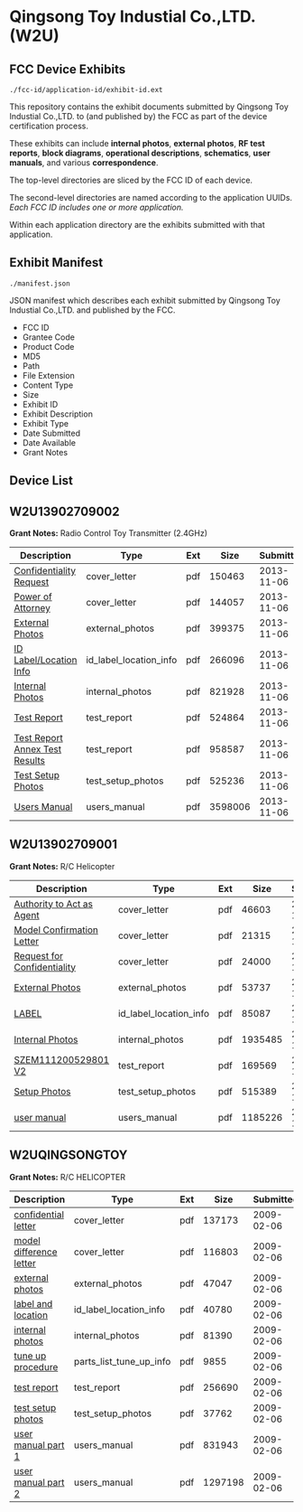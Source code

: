# Qingsong Toy Industial Co.,LTD. (W2U)
## FCC Device Exhibits

```
./fcc-id/application-id/exhibit-id.ext
```

This repository contains the exhibit documents submitted by Qingsong Toy Industial Co.,LTD. to (and published by) the FCC as part of the device certification process.

These exhibits can include **internal photos**, **external photos**, **RF test reports**, **block diagrams**, **operational descriptions**, **schematics**, **user manuals**, and various **correspondence**.

The top-level directories are sliced by the FCC ID of each device.

The second-level directories are named according to the application UUIDs. *Each FCC ID includes one or more application.*

Within each application directory are the exhibits submitted with that application. 

## Exhibit Manifest

```
./manifest.json
```

JSON manifest which describes each exhibit submitted by Qingsong Toy Industial Co.,LTD. and published by the FCC.

- FCC ID
- Grantee Code
- Product Code
- MD5
- Path
- File Extension
- Content Type
- Size
- Exhibit ID
- Exhibit Description
- Exhibit Type
- Date Submitted
- Date Available
- Grant Notes

## Device List
## W2U13902709002
**Grant Notes:** Radio Control Toy Transmitter (2.4GHz)

| Description | Type | Ext | Size | Submitted | Available |
| ----------- | ---- | --- | ---- | --------- | --------- |
| [Confidentiality Request](W2U13902709002/4d08db0af76f8a31581d60d2ceaf13a5/2112125.pdf) | cover_letter | pdf | 150463 | 2013-11-06 | 2013-11-06 |
| [Power of Attorney](W2U13902709002/4d08db0af76f8a31581d60d2ceaf13a5/2112126.pdf) | cover_letter | pdf | 144057 | 2013-11-06 | 2013-11-06 |
| [External Photos](W2U13902709002/4d08db0af76f8a31581d60d2ceaf13a5/2112120.pdf) | external_photos | pdf | 399375 | 2013-11-06 | 2013-11-06 |
| [ID Label/Location Info](W2U13902709002/4d08db0af76f8a31581d60d2ceaf13a5/2112119.pdf) | id_label_location_info | pdf | 266096 | 2013-11-06 | 2013-11-06 |
| [Internal Photos](W2U13902709002/4d08db0af76f8a31581d60d2ceaf13a5/2112121.pdf) | internal_photos | pdf | 821928 | 2013-11-06 | 2013-11-06 |
| [Test Report](W2U13902709002/4d08db0af76f8a31581d60d2ceaf13a5/2112122.pdf) | test_report | pdf | 524864 | 2013-11-06 | 2013-11-06 |
| [Test Report Annex Test Results](W2U13902709002/4d08db0af76f8a31581d60d2ceaf13a5/2112123.pdf) | test_report | pdf | 958587 | 2013-11-06 | 2013-11-06 |
| [Test Setup Photos](W2U13902709002/4d08db0af76f8a31581d60d2ceaf13a5/2112124.pdf) | test_setup_photos | pdf | 525236 | 2013-11-06 | 2013-11-06 |
| [Users Manual](W2U13902709002/4d08db0af76f8a31581d60d2ceaf13a5/2112114.pdf) | users_manual | pdf | 3598006 | 2013-11-06 | 2013-11-06 |
## W2U13902709001
**Grant Notes:** R/C Helicopter

| Description | Type | Ext | Size | Submitted | Available |
| ----------- | ---- | --- | ---- | --------- | --------- |
| [Authority to Act as Agent](W2U13902709001/4bb8e87501b28e83c4efd7cd0bc505f0/1611301.pdf) | cover_letter | pdf | 46603 | 2011-12-28 | 2011-12-29 |
| [Model Confirmation Letter](W2U13902709001/4bb8e87501b28e83c4efd7cd0bc505f0/1611302.pdf) | cover_letter | pdf | 21315 | 2011-12-28 | 2011-12-29 |
| [Request  for Confidentiality](W2U13902709001/4bb8e87501b28e83c4efd7cd0bc505f0/1611303.pdf) | cover_letter | pdf | 24000 | 2011-12-28 | 2011-12-29 |
| [External Photos](W2U13902709001/4bb8e87501b28e83c4efd7cd0bc505f0/1611304.pdf) | external_photos | pdf | 53737 | 2011-12-28 | 2011-12-29 |
| [LABEL](W2U13902709001/4bb8e87501b28e83c4efd7cd0bc505f0/1611305.pdf) | id_label_location_info | pdf | 85087 | 2011-12-28 | 2011-12-29 |
| [Internal Photos](W2U13902709001/4bb8e87501b28e83c4efd7cd0bc505f0/1611306.pdf) | internal_photos | pdf | 1935485 | 2011-12-28 | 2011-12-29 |
| [SZEM111200529801 V2](W2U13902709001/4bb8e87501b28e83c4efd7cd0bc505f0/1611309.pdf) | test_report | pdf | 169569 | 2011-12-28 | 2011-12-29 |
| [Setup Photos](W2U13902709001/4bb8e87501b28e83c4efd7cd0bc505f0/1611310.pdf) | test_setup_photos | pdf | 515389 | 2011-12-28 | 2011-12-29 |
| [user manual](W2U13902709001/4bb8e87501b28e83c4efd7cd0bc505f0/1611311.pdf) | users_manual | pdf | 1185226 | 2011-12-28 | 2011-12-29 |
## W2UQINGSONGTOY
**Grant Notes:** R/C HELICOPTER

| Description | Type | Ext | Size | Submitted | Available |
| ----------- | ---- | --- | ---- | --------- | --------- |
| [confidential letter](W2UQINGSONGTOY/715e48c162f5e122752a8ae690007fe9/1065753.pdf) | cover_letter | pdf | 137173 | 2009-02-06 | 2009-02-06 |
| [model difference letter](W2UQINGSONGTOY/715e48c162f5e122752a8ae690007fe9/1065754.pdf) | cover_letter | pdf | 116803 | 2009-02-06 | 2009-02-06 |
| [external photos](W2UQINGSONGTOY/715e48c162f5e122752a8ae690007fe9/1065755.pdf) | external_photos | pdf | 47047 | 2009-02-06 | 2009-02-06 |
| [label and location](W2UQINGSONGTOY/715e48c162f5e122752a8ae690007fe9/1065756.pdf) | id_label_location_info | pdf | 40780 | 2009-02-06 | 2009-02-06 |
| [internal photos](W2UQINGSONGTOY/715e48c162f5e122752a8ae690007fe9/1065757.pdf) | internal_photos | pdf | 81390 | 2009-02-06 | 2009-02-06 |
| [tune up procedure](W2UQINGSONGTOY/715e48c162f5e122752a8ae690007fe9/1065759.pdf) | parts_list_tune_up_info | pdf | 9855 | 2009-02-06 | 2009-02-06 |
| [test report](W2UQINGSONGTOY/715e48c162f5e122752a8ae690007fe9/1065761.pdf) | test_report | pdf | 256690 | 2009-02-06 | 2009-02-06 |
| [test setup photos](W2UQINGSONGTOY/715e48c162f5e122752a8ae690007fe9/1065762.pdf) | test_setup_photos | pdf | 37762 | 2009-02-06 | 2009-02-06 |
| [user manual part 1](W2UQINGSONGTOY/715e48c162f5e122752a8ae690007fe9/1065763.pdf) | users_manual | pdf | 831943 | 2009-02-06 | 2009-02-06 |
| [user manual part 2](W2UQINGSONGTOY/715e48c162f5e122752a8ae690007fe9/1065764.pdf) | users_manual | pdf | 1297198 | 2009-02-06 | 2009-02-06 |
